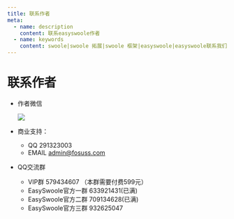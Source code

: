 ```yaml
---
title: 联系作者
meta:
  - name: description
    content: 联系easyswoole作者
  - name: keywords
    content: swoole|swoole 拓展|swoole 框架|easyswoole|easyswoole联系我们|easyswoole作者
---
```

# 联系作者

- 作者微信
 
    ![](/Cn/Images/authWx.png)
      
- 商业支持：
    - QQ 291323003
    - EMAIL admin@fosuss.com  
     
- QQ交流群
    - VIP群 579434607 （本群需要付费599元）
    - EasySwoole官方一群 633921431(已满)
    - EasySwoole官方二群 709134628(已满)
    - EasySwoole官方三群 932625047
